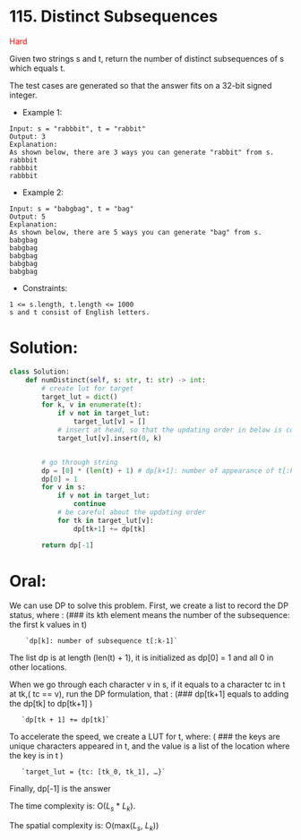 # 115. Distinct Subsequences
<span style="color: red;">Hard</span>

Given two strings s and t, return the number of distinct
subsequences
 of s which equals t.

The test cases are generated so that the answer fits on a 32-bit signed integer.

+ Example 1:
```
Input: s = "rabbbit", t = "rabbit"
Output: 3
Explanation:
As shown below, there are 3 ways you can generate "rabbit" from s.
rabbbit
rabbbit
rabbbit
```

+ Example 2:

```
Input: s = "babgbag", t = "bag"
Output: 5
Explanation:
As shown below, there are 5 ways you can generate "bag" from s.
babgbag
babgbag
babgbag
babgbag
babgbag
```


+ Constraints:
```
1 <= s.length, t.length <= 1000
s and t consist of English letters.
```

# Solution:
```python {.line-numbers}
class Solution:
    def numDistinct(self, s: str, t: str) -> int:
        # create lut for target
        target_lut = dict()
        for k, v in enumerate(t):
            if v not in target_lut:
                target_lut[v] = []
            # insert at head, so that the updating order in below is correct
            target_lut[v].insert(0, k)


        # go through string
        dp = [0] * (len(t) + 1) # dp[k+1]: number of appearance of t[:k]
        dp[0] = 1
        for v in s:
            if v not in target_lut:
                continue
            # be careful about the updating order
            for tk in target_lut[v]:
                dp[tk+1] += dp[tk]

        return dp[-1]
```

# Oral:
We can use DP to solve this problem. First, we create a list to record the DP status, where : (### its kth element means the number of the subsequence: the first k values in t)

        `dp[k]: number of subsequence t[:k-1]` 

The list dp is at length (len(t) + 1), it is initialized as dp[0] = 1 and all 0 in other locations.

When we go through each character v in s, if it equals to a character tc in t at tk,( tc == v), run the DP formulation, that : (### dp[tk+1] equals to adding the dp[tk] to dp[tk+1] )

       `dp[tk + 1] += dp[tk]` 

To accelerate the speed, we create a LUT for t, where: ( ### the keys are unique characters appeared in t, and the value is a list of the location where the key is in t )

       `target_lut = {tc: [tk_0, tk_1], …}`

Finally, dp[-1] is the answer

The time complexity is: O($L_s$ * $L_k$).

The spatial complexity is: O(max($L_s$, $L_k$))
